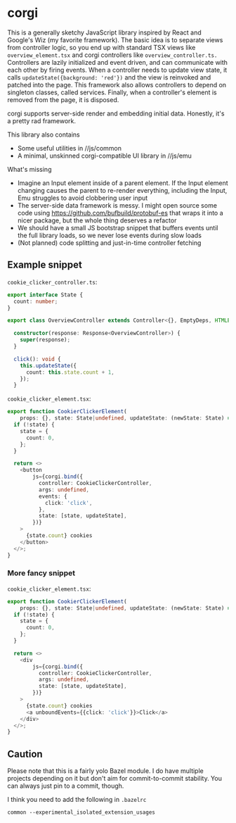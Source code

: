 # corgi

This is a generally sketchy JavaScript library inspired by React and Google's Wiz (my favorite
framework). The basic idea is to separate views from controller logic, so you end up with standard TSX
views like `overview_element.tsx` and corgi controllers like `overview_controller.ts.` Controllers
are lazily initialized and event driven, and can communicate with each other by firing events. When
a controller needs to update view state, it calls `updateState({background: 'red'})` and the view
is reinvoked and patched into the page. This framework also allows controllers to depend on
singleton classes, called services. Finally, when a controller's element is removed from the page,
it is disposed.

corgi supports server-side render and embedding initial data. Honestly, it's a pretty rad framework.

This library also contains
* Some useful utilities in //js/common
* A minimal, unskinned corgi-compatible UI library in //js/emu

What's missing
* Imagine an Input element inside of a parent element. If the Input element changing causes the
  parent to re-render everything, including the Input, Emu struggles to avoid clobbering user input
* The server-side data framework is messy. I might open source some code using
  https://github.com/bufbuild/protobuf-es that wraps it into a nicer package, but the whole thing
  deserves a refactor
* We should have a small JS bootstrap snippet that buffers events until the full library loads, so
  we never lose events during slow loads
* (Not planned) code splitting and just-in-time controller fetching

## Example snippet

`cookie_clicker_controller.ts`:

```ts
export interface State {
  count: number;
}

export class OverviewController extends Controller<{}, EmptyDeps, HTMLElement, State> {

  constructor(response: Response<OverviewController>) {
    super(response);
  }

  click(): void {
    this.updateState({
      count: this.state.count + 1,
    });
  }
```

`cookie_clicker_element.tsx`:

```ts
export function CookierClickerElement(
    props: {}, state: State|undefined, updateState: (newState: State) => void) {
  if (!state) {
    state = {
      count: 0,
    };
  }

  return <>
    <button
        js={corgi.bind({
          controller: CookieClickerController,
          args: undefined,
          events: {
            click: 'click',
          },
          state: [state, updateState],
        })}
    >
      {state.count} cookies
    </button>
  </>;
}
```

### More fancy snippet

`cookie_clicker_element.tsx`:

```ts
export function CookierClickerElement(
    props: {}, state: State|undefined, updateState: (newState: State) => void) {
  if (!state) {
    state = {
      count: 0,
    };
  }

  return <>
    <div
        js={corgi.bind({
          controller: CookieClickerController,
          args: undefined,
          state: [state, updateState],
        })}
    >
      {state.count} cookies
      <a unboundEvents={{click: 'click'}}>Click</a>
    </div>
  </>;
}
```

## Caution

Please note that this is a fairly yolo Bazel module. I do have multiple projects depending on it but don't aim
for commit-to-commit stability. You can always just pin to a commit, though.

I think you need to add the following in `.bazelrc`

```
common --experimental_isolated_extension_usages
```
